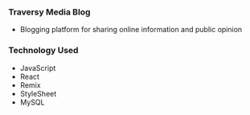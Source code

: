 ### Traversy Media Blog
- Blogging platform for sharing online information and public opinion

### Technology Used
- JavaScript
- React
- Remix
- StyleSheet
- MySQL 